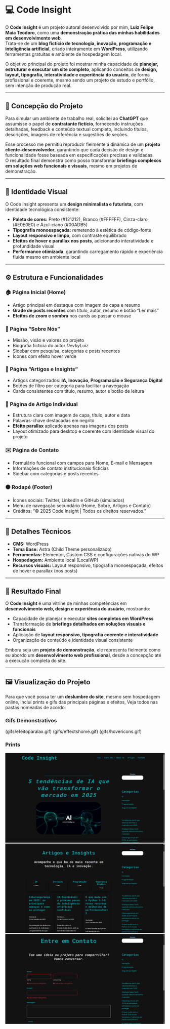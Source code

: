 # 💻 Code Insight

O **Code Insight** é um projeto autoral desenvolvido por mim, **Luiz Felipe Maia Teodoro**, como uma **demonstração prática das minhas habilidades em desenvolvimento web**.  
Trata-se de um **blog fictício de tecnologia, inovação, programação e inteligência artificial**, criado inteiramente em **WordPress**, utilizando ferramentas gratuitas e ambiente de hospedagem local.  

O objetivo principal do projeto foi mostrar minha capacidade de **planejar, estruturar e executar um site completo**, aplicando conceitos de **design, layout, tipografia, interatividade e experiência do usuário**, de forma profissional e coerente, mesmo sendo um projeto de estudo e portfólio, sem intenção de produção real.

---

## 🧩 Concepção do Projeto

Para simular um ambiente de trabalho real, solicitei ao **ChatGPT** que assumisse o papel de **contratante fictício**, fornecendo instruções detalhadas, feedback e conteúdo textual completo, incluindo títulos, descrições, imagens de referência e sugestões de seções.  

Esse processo me permitiu reproduzir fielmente a dinâmica de um **projeto cliente–desenvolvedor**, garantindo que cada decisão de design e funcionalidade fosse baseada em especificações precisas e validadas.  
O resultado final demonstra como posso transformar **briefings complexos em soluções web funcionais e visuais**, mesmo em projetos de demonstração.

---

## 🎨 Identidade Visual

O Code Insight apresenta um **design minimalista e futurista**, com identidade tecnológica consistente:

- **Paleta de cores:** Preto (#121212), Branco (#FFFFFF), Cinza-claro (#E0E0E0) e Azul-ciano (#00ADB5)  
- **Tipografia monoespaçada:** remetendo à estética de código-fonte  
- **Layout responsivo e limpo**, com contraste equilibrado  
- **Efeitos de hover e parallax nos posts**, adicionando interatividade e profundidade visual  
- **Performance otimizada**, garantindo carregamento rápido e experiência fluida mesmo em ambiente local

---

## ⚙️ Estrutura e Funcionalidades

### 🏠 Página Inicial (Home)
- Artigo principal em destaque com imagem de capa e resumo  
- **Grade de posts recentes** com título, autor, resumo e botão “Ler mais”  
- **Efeitos de zoom e sombra** nos cards ao passar o mouse

### 👤 Página “Sobre Nós”
- Missão, visão e valores do projeto  
- Biografia fictícia do autor *DevbyLuiz*  
- Sidebar com pesquisa, categorias e posts recentes  
- Ícones com efeito hover verde

### 📰 Página “Artigos e Insights”
- Artigos categorizados: **IA, Inovação, Programação e Segurança Digital**  
- Botões de filtro por categoria para facilitar a navegação  
- Cards consistentes com título, resumo, autor e botão de leitura

### 🧠 Página de Artigo Individual
- Estrutura clara com imagem de capa, título, autor e data  
- Palavras-chave destacadas em negrito  
- **Efeito parallax** aplicado apenas nas imagens dos posts  
- Layout otimizado para desktop e coerente com identidade visual do projeto

### ✉️ Página de Contato
- Formulário funcional com campos para Nome, E-mail e Mensagem  
- Informações de contato institucionais fictícias  
- Sidebar com categorias e posts recentes

### ⚫ Rodapé (Footer)
- Ícones sociais: Twitter, LinkedIn e GitHub (simulados)  
- Menu de navegação secundário (Home, Sobre, Artigos e Contato)  
- Créditos: “© 2025 Code Insight | Todos os direitos reservados.”

---

## 🔧 Detalhes Técnicos

- **CMS:** WordPress  
- **Tema Base:** Astra (Child Theme personalizado)  
- **Ferramentas:** Elementor, Custom CSS e configurações nativas do WP  
- **Hospedagem:** Ambiente local (LocalWP)  
- **Recursos visuais:** Layout responsivo, tipografia monoespaçada, efeitos de hover e parallax (nos posts)

---

## 🚀 Resultado Final

O **Code Insight** é uma vitrine de minhas competências em **desenvolvimento web, design e experiência do usuário**, mostrando:

- Capacidade de planejar e executar **sites completos em WordPress**  
- Transformação de **briefings detalhados em soluções visuais e funcionais**  
- Aplicação de **layout responsivo, tipografia coerente e interatividade**  
- Organização de conteúdo e identidade visual consistente  

Embora seja um **projeto de demonstração**, ele representa fielmente como eu abordo um **desenvolvimento web profissional**, desde a concepção até a execução completa do site.

---

## 🖼️ Visualização do Projeto

Para que você possa ter um **deslumbre do site**, mesmo sem hospedagem online, incluí prints e gifs das principais páginas e efeitos, Veja todos nas pastas nomeadas de acordo:

### Gifs Demonstrativos

(gifs/efeitoparalax.gif)
(gifs/effectshome.gif)
(gifs/hovericons.gif)

### Prints

![Home Page](assets/homept1.png)  
![Artigos e Insights](assets/artigos.png)  
![Contato](assets/contato.png)
